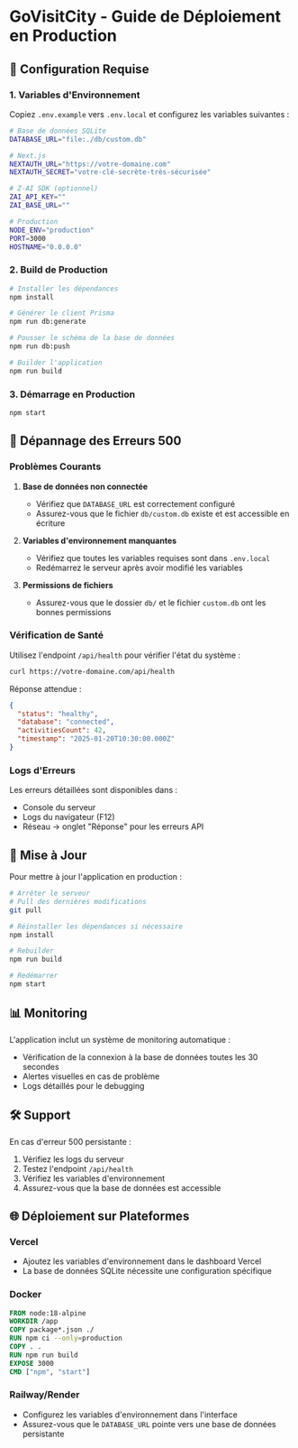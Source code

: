 # GoVisitCity - Guide de Déploiement en Production

## 🔧 Configuration Requise

### 1. Variables d'Environnement

Copiez `.env.example` vers `.env.local` et configurez les variables suivantes :

```bash
# Base de données SQLite
DATABASE_URL="file:./db/custom.db"

# Next.js
NEXTAUTH_URL="https://votre-domaine.com"
NEXTAUTH_SECRET="votre-clé-secrète-très-sécurisée"

# Z-AI SDK (optionnel)
ZAI_API_KEY=""
ZAI_BASE_URL=""

# Production
NODE_ENV="production"
PORT=3000
HOSTNAME="0.0.0.0"
```

### 2. Build de Production

```bash
# Installer les dépendances
npm install

# Générer le client Prisma
npm run db:generate

# Pousser le schéma de la base de données
npm run db:push

# Builder l'application
npm run build
```

### 3. Démarrage en Production

```bash
npm start
```

## 🚨 Dépannage des Erreurs 500

### Problèmes Courants

1. **Base de données non connectée**
   - Vérifiez que `DATABASE_URL` est correctement configuré
   - Assurez-vous que le fichier `db/custom.db` existe et est accessible en écriture

2. **Variables d'environnement manquantes**
   - Vérifiez que toutes les variables requises sont dans `.env.local`
   - Redémarrez le serveur après avoir modifié les variables

3. **Permissions de fichiers**
   - Assurez-vous que le dossier `db/` et le fichier `custom.db` ont les bonnes permissions

### Vérification de Santé

Utilisez l'endpoint `/api/health` pour vérifier l'état du système :

```bash
curl https://votre-domaine.com/api/health
```

Réponse attendue :
```json
{
  "status": "healthy",
  "database": "connected",
  "activitiesCount": 42,
  "timestamp": "2025-01-20T10:30:00.000Z"
}
```

### Logs d'Erreurs

Les erreurs détaillées sont disponibles dans :
- Console du serveur
- Logs du navigateur (F12)
- Réseau → onglet "Réponse" pour les erreurs API

## 🔄 Mise à Jour

Pour mettre à jour l'application en production :

```bash
# Arrêter le serveur
# Pull des dernières modifications
git pull

# Réinstaller les dépendances si nécessaire
npm install

# Rebuilder
npm run build

# Redémarrer
npm start
```

## 📊 Monitoring

L'application inclut un système de monitoring automatique :
- Vérification de la connexion à la base de données toutes les 30 secondes
- Alertes visuelles en cas de problème
- Logs détaillés pour le debugging

## 🛠️ Support

En cas d'erreur 500 persistante :

1. Vérifiez les logs du serveur
2. Testez l'endpoint `/api/health`
3. Vérifiez les variables d'environnement
4. Assurez-vous que la base de données est accessible

## 🌐 Déploiement sur Plateformes

### Vercel
- Ajoutez les variables d'environnement dans le dashboard Vercel
- La base de données SQLite nécessite une configuration spécifique

### Docker
```dockerfile
FROM node:18-alpine
WORKDIR /app
COPY package*.json ./
RUN npm ci --only=production
COPY . .
RUN npm run build
EXPOSE 3000
CMD ["npm", "start"]
```

### Railway/Render
- Configurez les variables d'environnement dans l'interface
- Assurez-vous que le `DATABASE_URL` pointe vers une base de données persistante